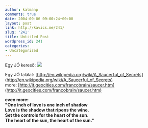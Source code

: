 ```yaml
---
author: kalmanp
comments: true
date: 2004-09-06 09:00:24+00:00
layout: post
link: http://kavics.me/241/
slug: '241'
title: Untitled Post
wordpress_id: 241
categories:
- Uncategorized
---
```


Egy JÓ kereső: [![](http://kavics.freeblog.hu/Files/wiki.JPG)](http://en.wikipedia.org/wiki/Main_Page)




Egy JÓ találat: [http://en.wikipedia.org/wiki/A_Saucerful_of_Secrets](http://en.wikipedia.org/wiki/A_Saucerful_of_Secrets)  
more: [http://it.geocities.com/francobrain/saucer.htm](http://it.geocities.com/francobrain/saucer.htm)




**even more:   
"One inch of love is one inch of shadow   
Love is the shadow that ripens the wine.   
Set the controls for the heart of the sun.   
The heart of the sun, the heart of the sun."**
